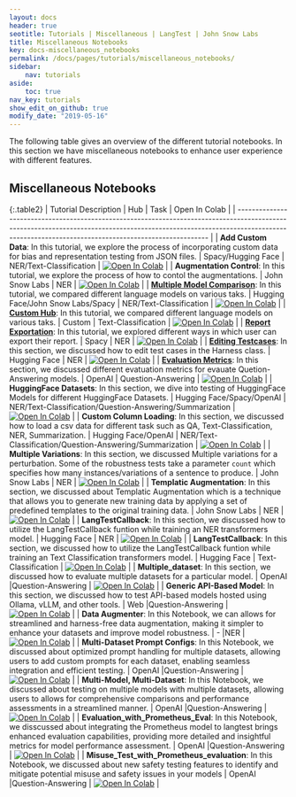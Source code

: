 ```yaml
---
layout: docs
header: true
seotitle: Tutorials | Miscellaneous | LangTest | John Snow Labs
title: Miscellaneous Notebooks
key: docs-miscellaneous_notebooks
permalink: /docs/pages/tutorials/miscellaneous_notebooks/
sidebar:
    nav: tutorials
aside:
    toc: true
nav_key: tutorials
show_edit_on_github: true
modify_date: "2019-05-16"
---
```


<div class="main-docs" markdown="1"><div class="h3-box" markdown="1">
The following table gives an overview of the different tutorial notebooks. In this section we have miscellaneous notebooks to enhance user experience with different features.

</div><div class="h3-box" markdown="1">

## Miscellaneous Notebooks

{:.table2}
| Tutorial Description                                                                                                                                                                                                               | Hub                               | Task                                                     | Open In Colab                                                                                                                                                                                                            |
| ---------------------------------------------------------------------------------------------------------------------------------------------------------------------------------------------------------------------------------- |
| **Add Custom Data**: In this tutorial, we explore the process of incorporating custom data for bias and representation testing from JSON files.                                                                                    | Spacy/Hugging Face                | NER/Text-Classification                                  | [![Open In Colab](https://colab.research.google.com/assets/colab-badge.svg)](https://colab.research.google.com/github/JohnSnowLabs/langtest/blob/main/demo/tutorials/test-specific-notebooks/Add_Custom_Data_Demo.ipynb) |
| **Augmentation Control**: In this tutorial, we explore the process of how to contol the augmentations.                                                                                                                             | John Snow Labs                    | NER                                                      | [![Open In Colab](https://colab.research.google.com/assets/colab-badge.svg)](https://colab.research.google.com/github/JohnSnowLabs/langtest/blob/main/demo/tutorials/misc/Augmentation_Control_Notebook.ipynb)           |
| [**Multiple Model Comparison**](comparing_models): In this tutorial, we compared different language models on various taks.                                                                                                                            | Hugging Face/John Snow Labs/Spacy | NER/Text-Classification                                  | [![Open In Colab](https://colab.research.google.com/assets/colab-badge.svg)](https://colab.research.google.com/github/JohnSnowLabs/langtest/blob/main/demo/tutorials/misc/Comparing_Models_Notebook.ipynb)               |
| [**Custom Hub**](custom_hub): In this tutorial, we compared different language models on various taks.                                                                                                                                           | Custom                            | Text-Classification                                      | [![Open In Colab](https://colab.research.google.com/assets/colab-badge.svg)](https://colab.research.google.com/github/JohnSnowLabs/langtest/blob/main/demo/tutorials/misc/Custom_Hub_Notebook.ipynb)                     |
| [**Report Exportation**](different_report_formats): In this tutorial, we explored different ways in which user can export their report.                                                                                                                        | Spacy                             | NER                                                      | [![Open In Colab](https://colab.research.google.com/assets/colab-badge.svg)](https://colab.research.google.com/github/JohnSnowLabs/langtest/blob/main/demo/tutorials/misc/Different_Report_formats.ipynb)                |
| [**Editing Testcases**](editing_testcases): In this section, we discussed how to edit test cases in the Harness class.                                                                                                                                  | Hugging Face                      | NER                                                      | [![Open In Colab](https://colab.research.google.com/assets/colab-badge.svg)](https://colab.research.google.com/github/JohnSnowLabs/langtest/blob/main/demo/tutorials/misc/Editing_TestCases_Notebook.ipynb)              |
| [**Evaluation Metrics**](evaluation_metrics): In this section, we discussed different evatuation metrics for evauate Quetion-Answering models.                                                                                                           | OpenAI                            | Question-Answering                                       | [![Open In Colab](https://colab.research.google.com/assets/colab-badge.svg)](https://colab.research.google.com/github/JohnSnowLabs/langtest/blob/main/demo/tutorials/misc/Evaluation_Metrics.ipynb)                      |
| **HuggingFace Datasets**: In this section, we dive into testing of HuggingFace Models for different HuggingFace Datasets.                                                                                                          | Hugging Face/Spacy/OpenAI         | NER/Text-Classification/Question-Answering/Summarization | [![Open In Colab](https://colab.research.google.com/assets/colab-badge.svg)](https://colab.research.google.com/github/JohnSnowLabs/langtest/blob/main/demo/tutorials/misc/HuggingFace_Dataset_Notebook.ipynb)            |
| **Custom Column Loading**: In this section, we discussed how to load a csv data for different task such as QA, Text-Classification, NER, Summarization.                                                                            | Hugging Face/OpenAI               | NER/Text-Classification/Question-Answering/Summarization | [![Open In Colab](https://colab.research.google.com/assets/colab-badge.svg)](https://colab.research.google.com/github/JohnSnowLabs/langtest/blob/main/demo/tutorials/misc/Loading_Data_with_Custom_Columns.ipynb)        |
| **Multiple Variations**: In this section, we discussed Multiple variations for a perturbation. Some of the robustness tests take a parameter `count` which specifies how many instances/variations of a sentence to produce.       | John Snow Labs                    | NER                                                      | [![Open In Colab](https://colab.research.google.com/assets/colab-badge.svg)](https://colab.research.google.com/github/JohnSnowLabs/langtest/blob/main/demo/tutorials/misc/Multiple_Variations_Notebook.ipynb)            |
| **Templatic Augmentation**: In this section, we discussed about Templatic Augmentation which is a technique that allows you to generate new training data by applying a set of predefined templates to the original training data. | John Snow Labs                    | NER                                                      | [![Open In Colab](https://colab.research.google.com/assets/colab-badge.svg)](https://colab.research.google.com/github/JohnSnowLabs/langtest/blob/main/demo/tutorials/misc/Templatic_Augmentation_Notebook.ipynb)         |
| **LangTestCallback**: In this section, we discussed how to utilize the LangTestCallback funtion while training an NER transformers model.                                                                                          | Hugging Face                      | NER                                                      | [![Open In Colab](https://colab.research.google.com/assets/colab-badge.svg)](https://colab.research.google.com/github/JohnSnowLabs/langtest/blob/main/demo/tutorials/misc/HF_Callback_NER.ipynb)                         |
| **LangTestCallback**: In this section, we discussed how to utilize the LangTestCallback funtion while training an Text Classification transformers model.                                                                          | Hugging Face                      | Text-Classification                                      | [![Open In Colab](https://colab.research.google.com/assets/colab-badge.svg)](https://colab.research.google.com/github/JohnSnowLabs/langtest/blob/main/demo/tutorials/misc/HF_Callback_Text_Classification.ipynb)         |
| **Multiple_dataset**: In this section, we discussed how to evaluate multiple datasets for a particular model.                                                                          | OpenAI                    |Question-Answering                                  | [![Open In Colab](https://colab.research.google.com/assets/colab-badge.svg)](https://colab.research.google.com/github/JohnSnowLabs/langtest/blob/main/demo/tutorials/misc/Multiple_dataset.ipynb)         |
| **Generic API-Based Model**: In this section, we discussed how to test API-based models hosted using Ollama, vLLM, and other tools.                                                                          | Web                    |Question-Answering                                  | [![Open In Colab](https://colab.research.google.com/assets/colab-badge.svg)](https://colab.research.google.com/github/JohnSnowLabs/langtest/blob/main/demo/tutorials/llm_notebooks/Generic_API-Based_Model_Testing_Demo.ipynb)        |
| **Data Augmenter**: In this Notebook, we can allows for streamlined and harness-free data augmentation, making it simpler to enhance your datasets and improve model robustness.  | -                    |NER                                 | [![Open In Colab](https://colab.research.google.com/assets/colab-badge.svg)](https://colab.research.google.com/github/JohnSnowLabs/langtest/blob/main/demo/tutorials/misc/Data_Augmenter_Notebook.ipynb) |
| **Multi-Dataset Prompt Configs**: In this Notebook, we discussed about optimized prompt handling for multiple datasets, allowing users to add custom prompts for each dataset, enabling seamless integration and efficient testing.   | OpenAI                    |Question-Answering                                  | [![Open In Colab](https://colab.research.google.com/assets/colab-badge.svg)](https://colab.research.google.com/github/JohnSnowLabs/langtest/blob/main/demo/tutorials/misc/MultiPrompt_MultiDataset.ipynb) |
| **Multi-Model, Multi-Dataset**: In this Notebook, we discussed about testing on multiple models with multiple datasets, allowing users to allows for comprehensive comparisons and performance assessments in a streamlined manner.   | OpenAI                    |Question-Answering                                  | [![Open In Colab](https://colab.research.google.com/assets/colab-badge.svg)](https://colab.research.google.com/github/JohnSnowLabs/langtest/blob/main/demo/tutorials/misc/Multi_Model_Multi_Dataset.ipynb) |
| **Evaluation_with_Prometheus_Eval**:  In this Notebook, we disscussed about integrating the Prometheus model to langtest brings enhanced evaluation capabilities, providing more detailed and insightful metrics for model performance assessment.   | OpenAI                    |Question-Answering                                  | [![Open In Colab](https://colab.research.google.com/assets/colab-badge.svg)](https://colab.research.google.com/github/JohnSnowLabs/langtest/blob/main/demo/tutorials/misc/Evaluation_with_Prometheus_Eval.ipynb) |
| **Misuse_Test_with_Prometheus_evaluation**: In this Notebook, we discussed about new safety testing features to identify and mitigate potential misuse and safety issues in your models   | OpenAI                    |Question-Answering                                  | [![Open In Colab](https://colab.research.google.com/assets/colab-badge.svg)](https://colab.research.google.com/github/JohnSnowLabs/langtest/blob/main/demo/tutorials/misc/Misuse_Test_with_Prometheus_evaluation.ipynb) |